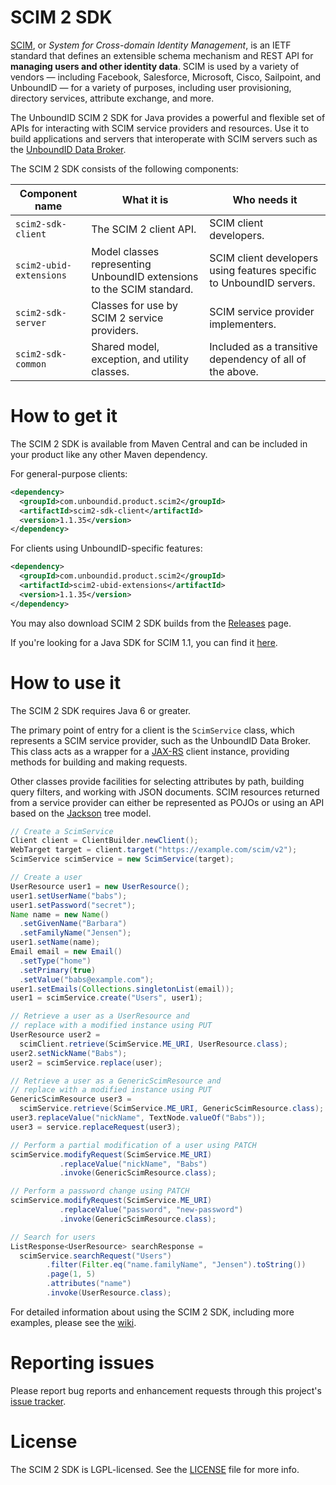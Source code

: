 # SCIM 2 SDK
 [SCIM](http://www.simplecloud.info), or _System for Cross-domain Identity Management_, is an IETF standard that defines an extensible schema mechanism and REST API for **managing users and other identity data**. SCIM is used by a variety of vendors — including Facebook, Salesforce, Microsoft, Cisco, Sailpoint, and UnboundID — for a variety of purposes, including user provisioning, directory services, attribute exchange, and more.
  
The UnboundID SCIM 2 SDK for Java provides a powerful and flexible set of APIs for interacting with SCIM service providers and resources. Use it to build applications and servers that interoperate with SCIM servers such as the [UnboundID Data Broker](https://www.unboundid.com/data-broker).

The SCIM 2 SDK consists of the following components:

| Component name | What it is | Who needs it |
| --- | --- | --- |
| `scim2-sdk-client` | The SCIM 2 client API. | SCIM client developers. |
| `scim2-ubid-extensions` | Model classes representing UnboundID extensions to the SCIM standard. | SCIM client developers using features specific to UnboundID servers. |
| `scim2-sdk-server` | Classes for use by SCIM 2 service providers. | SCIM service provider implementers. |
| `scim2-sdk-common` | Shared model, exception, and utility classes. | Included as a transitive dependency of all of the above. |

# How to get it
The SCIM 2 SDK is available from Maven Central and can be included in your product like any other Maven dependency.

For general-purpose clients:

```xml
<dependency>
  <groupId>com.unboundid.product.scim2</groupId>
  <artifactId>scim2-sdk-client</artifactId>
  <version>1.1.35</version>
</dependency>
```

For clients using UnboundID-specific features:

```xml
<dependency>
  <groupId>com.unboundid.product.scim2</groupId>
  <artifactId>scim2-ubid-extensions</artifactId>
  <version>1.1.35</version>
</dependency>
```

You may also download SCIM 2 SDK builds from the [Releases](https://github.com/UnboundID/scim2/releases) page.

If you're looking for a Java SDK for SCIM 1.1, you can find it [here](https://github.com/UnboundID/scim).

# How to use it
The SCIM 2 SDK requires Java 6 or greater. 

The primary point of entry for a client is the `ScimService` class, which represents a SCIM service provider, such as the UnboundID Data Broker. This class acts as a wrapper for a [JAX-RS](https://jax-rs-spec.java.net) client instance, providing methods for building and making requests. 

Other classes provide facilities for selecting attributes by path, building query filters, and working with JSON documents. SCIM resources returned from a service provider can either be represented as POJOs or using an API based on the [Jackson](https://github.com/FasterXML/jackson-docs) tree model.

```java
// Create a ScimService
Client client = ClientBuilder.newClient();
WebTarget target = client.target("https://example.com/scim/v2");
ScimService scimService = new ScimService(target);

// Create a user
UserResource user1 = new UserResource();
user1.setUserName("babs");
user1.setPassword("secret");
Name name = new Name()
  .setGivenName("Barbara")
  .setFamilyName("Jensen");
user1.setName(name);
Email email = new Email()
  .setType("home")
  .setPrimary(true)
  .setValue("babs@example.com");
user1.setEmails(Collections.singletonList(email));
user1 = scimService.create("Users", user1);

// Retrieve a user as a UserResource and 
// replace with a modified instance using PUT
UserResource user2 = 
  scimClient.retrieve(ScimService.ME_URI, UserResource.class);
user2.setNickName("Babs");
user2 = scimService.replace(user);

// Retrieve a user as a GenericScimResource and 
// replace with a modified instance using PUT
GenericScimResource user3 = 
  scimService.retrieve(ScimService.ME_URI, GenericScimResource.class);
user3.replaceValue("nickName", TextNode.valueOf("Babs"));
user3 = service.replaceRequest(user3);

// Perform a partial modification of a user using PATCH
scimService.modifyRequest(ScimService.ME_URI)
           .replaceValue("nickName", "Babs")
           .invoke(GenericScimResource.class);

// Perform a password change using PATCH
scimService.modifyRequest(ScimService.ME_URI)
           .replaceValue("password", "new-password")
           .invoke(GenericScimResource.class);

// Search for users
ListResponse<UserResource> searchResponse =
  scimService.searchRequest("Users")
        .filter(Filter.eq("name.familyName", "Jensen").toString())
        .page(1, 5)
        .attributes("name")
        .invoke(UserResource.class);
```

For detailed information about using the SCIM 2 SDK, including more examples, please see the [wiki](https://github.com/UnboundID/scim2/wiki).

# Reporting issues

Please report bug reports and enhancement requests through this project's [issue tracker](https://github.com/UnboundID/scim2/issues).

# License
The SCIM 2 SDK is LGPL-licensed. See the [LICENSE](LICENSE) file for more info.

